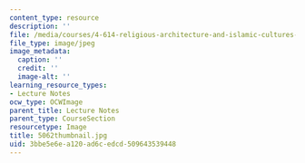 ```yaml
---
content_type: resource
description: ''
file: /media/courses/4-614-religious-architecture-and-islamic-cultures-fall-2002/3bbe5e6ea120ad6cedcd509643539448_5062thumbnail.jpg
file_type: image/jpeg
image_metadata:
  caption: ''
  credit: ''
  image-alt: ''
learning_resource_types:
- Lecture Notes
ocw_type: OCWImage
parent_title: Lecture Notes
parent_type: CourseSection
resourcetype: Image
title: 5062thumbnail.jpg
uid: 3bbe5e6e-a120-ad6c-edcd-509643539448
---
```


